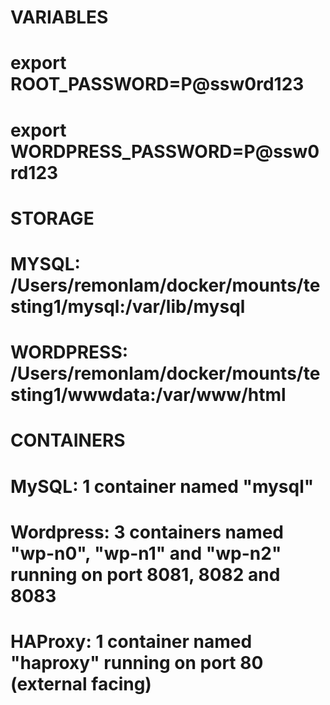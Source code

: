 # VARIABLES
# export ROOT_PASSWORD=P@ssw0rd123
# export WORDPRESS_PASSWORD=P@ssw0rd123


# STORAGE
# MYSQL: /Users/remonlam/docker/mounts/testing1/mysql:/var/lib/mysql
# WORDPRESS: /Users/remonlam/docker/mounts/testing1/wwwdata:/var/www/html


# CONTAINERS
# MySQL: 1 container named "mysql"
# Wordpress: 3 containers named "wp-n0", "wp-n1" and "wp-n2" running on port 8081, 8082 and 8083
# HAProxy: 1 container named "haproxy" running on port 80 (external facing)
